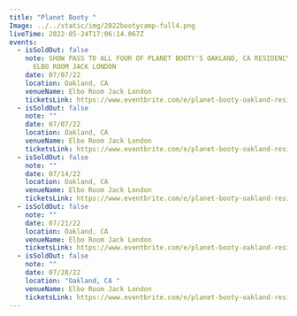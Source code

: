 ```yaml
---
title: "Planet Booty "
Image: ../../static/img/2022bootycamp-full4.png
liveTime: 2022-05-24T17:06:14.067Z
events:
  - isSoldOut: false
    note: SHOW PASS TO ALL FOUR OF PLANET BOOTY'S OAKLAND, CA RESIDENCY SHOWS AT
      ELBO ROOM JACK LONDON
    date: 07/07/22
    location: Oakland, CA
    venueName: Elbo Room Jack London
    ticketsLink: https://www.eventbrite.com/e/planet-booty-oakland-residency-4-show-pass-tickets-348047999937
  - isSoldOut: false
    note: ""
    date: 07/07/22
    location: Oakland, CA
    venueName: Elbo Room Jack London
    ticketsLink: https://www.eventbrite.com/e/planet-booty-oakland-residency-week-1-with-weekend-ladies-tickets-348032503587
  - isSoldOut: false
    note: ""
    date: 07/14/22
    location: Oakland, CA
    venueName: Elbo Room Jack London
    ticketsLink: https://www.eventbrite.com/e/planet-booty-oakland-residency-week-2-with-chaki-the-funk-wizard-tickets-348037528617
  - isSoldOut: false
    note: ""
    date: 07/21/22
    location: Oakland, CA
    venueName: Elbo Room Jack London
    ticketsLink: https://www.eventbrite.com/e/planet-booty-oakland-residency-week-3-with-secret-sidewalk-tickets-348042974907
  - isSoldOut: false
    note: ""
    date: 07/28/22
    location: "Oakland, CA "
    venueName: Elbo Room Jack London
    ticketsLink: https://www.eventbrite.com/e/planet-booty-oakland-residency-week-4-with-four-king-troupes-tickets-348045181507
---
```

